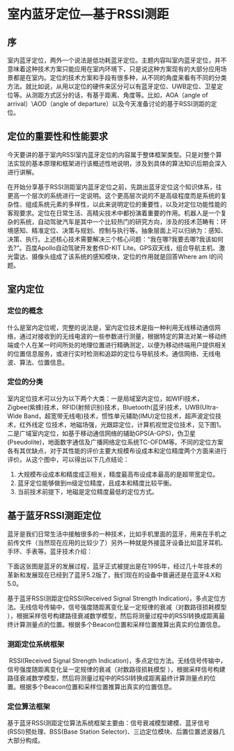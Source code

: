 # 室内蓝牙定位—基于RSSI测距

## 序

​	室内蓝牙定位，两外一个说法是低功耗蓝牙定位。主题内容叫室内蓝牙定位，并不意味着这种技术方案只能应用在室内环境下，只是说这种方案现有的大部分应用场景都是在室内。定位的技术方案和手段有很多种，从不同的角度来看有不同的分类方法。就比如说，从用以定位的硬件来区分可以有蓝牙定位、UWB定位、卫星定位等。从测距方式区分的话，有基于距离、角度等。比如，AOA（angle of arrival）\AOD（angle of departure）以及今天准备讨论的基于RSSI测距的定位。

## 定位的重要性和性能要求

​	今天要讲的基于室内RSSI室内蓝牙定位的内容属于整体框架类型。只是对整个算法实现的基本原理和框架进行该概述性地说明，涉及到具体的算法知识后期会深入进行讲解。

​	在开始分享基于RSSI测距室内蓝牙定位之前，先跳出蓝牙定位这个知识体系，往更高一个层次的系统进行一定说明。这个更高层次说的不是高级程度而是系统的复杂性、组成系统元素的多样性，以此来说明定位的重要性，以及对定位功能性能的客观要求。定位在日常生活、高精尖技术中都扮演着重要的作用。机器人是一个复杂的系统，自动驾驶汽车是其中一个比较热门的研究方向，涉及的技术范畴有：环境感知、精准定位、决策与规划、控制与执行等。抽象层面上可以归纳为：感知、决策、执行。上述核心技术需要解决三个核心问题：“我在哪?我要去哪?我该如何去?”。百度Apollo自动驾驶开发套件D-KIT Lite。GPS双天线，组合导航主机、激光雷达、摄像头组成了该系统的感知模块，定位的作用就是回答Where am I的问题。

## 室内定位

### 定位的概念

​	什么是室内定位呢，完整的说法是，室内定位技术是指一种利用无线移动通信网络，通过对接收到的无线电波的一些参数进行测量，根据特定的算法对某一移动终端或个人在某一时间所处的地理位置进行精确测定，以便为移动终端用户提供相关的位置信息服务，或进行实时检测和追踪的定位与导航技术。通信网络、无线电波、算法、位置信息。

### 定位的分类

​	室内定位技术可以分为以下两个大类：一是局域室内定位，如WIFI技术，Zigbee(紫蜂)技术，RFID(射频识别)技术，Bluetooth(蓝牙)技术，UWB(Ultra-Wide Band，超宽带无线电)技术，惯性单元辅助(IMU)定位技术，超声波定位技术，红外线定 位技术，地磁场强，光跟踪定位，计算机视觉定位技术，见下图1。二是广域室内定位，如基于移动通信网络的辅助GPS(A-GPS)，伪卫星(Pseudolite)，地面数字通信及广播网络定位系统TC-OFDM等。不同的定位方案各有其优缺点，对于其性能的评价主要大规模布设成本和定位精度两个方面来进行评价。从这个图中，可以得出以下几点结论：

1. 大规模布设成本和精度成正相关，精度最高布设成本最高的是超带宽定位。
2. 蓝牙定位能够做到m级定位精度，且成本和精度比较平衡。
3. 当前技术前提下，地磁是定位精度最低的定位方式。

## 基于蓝牙RSSI测距定位

​	蓝牙是我们日常生活中接触很多的一种技术，比如手机里面的蓝牙，用来在手机之前传文件（当然现在应用的比较少了）另外一种就是外接蓝牙设备比如蓝牙耳机、手环、手表等。蓝牙技术介绍：

下面这张图是蓝牙的发展过程，蓝牙正式被提出是在1995年，经过几十年技术的革新和发展现在已经到了蓝牙5.2版了，我们现在的设备中普遍还是在蓝牙4.X和5.0。

基于蓝牙RSSI测距定位RSSI(Received Signal Strength Indication)，多点定位方法。无线信号传输中，信号强度随距离变化呈一定规律的衰减（对数路径损耗模型 ），根据采样信号构建路径衰减数学模型，然后将测量过程中的RSSI转换成距离最终计算测量点的位置。根据多个Beacon位置和采样位置推算出真实的位置信息。

### 测距定位系统框架

​	RSSI(Received Signal Strength Indication)，多点定位方法。无线信号传输中，信号强度随距离变化呈一定规律的衰减（对数路径损耗模型 ），根据采样信号构建路径衰减数学模型，然后将测量过程中的RSSI转换成距离最终计算测量点的位置。根据多个Beacon位置和采样位置推算出真实的位置信息。

### 定位算法框架

​	基于蓝牙RSSI测距定位算法系统框架主要由：信号衰减模型建模、蓝牙信号(RSSI)预处理、BSS(Base Station Selector)、三边定位模块、后置位置滤波器几大部分构成。
